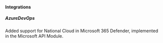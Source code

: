 #### Integrations

##### AzureDevOps

Added support for National Cloud in Microsoft 365 Defender, implemented in the Microsoft API Module.
